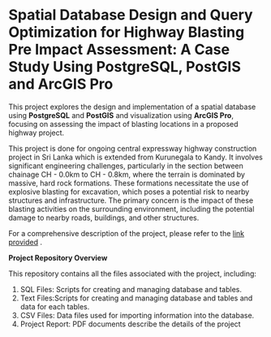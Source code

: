 # Spatial Database Design and Query Optimization for Highway Blasting Pre Impact Assessment: A Case Study Using PostgreSQL,  PostGIS and ArcGIS Pro

This project explores the design and implementation of a spatial database using **PostgreSQL** and **PostGIS** and visualization using **ArcGIS Pro**, focusing on assessing the impact of blasting locations in a proposed highway project.

This project is done for ongoing central expressway highway construction project in Sri Lanka which is extended from Kurunegala to Kandy. It involves significant engineering challenges, particularly in the section between chainage CH - 0.0km to CH - 0.8km, where the terrain is dominated by massive, hard rock formations. These formations necessitate the use of explosive blasting for excavation, which poses a potential risk to nearby structures and infrastructure. The primary concern is the impact of these blasting activities on the surrounding environment, including the potential damage to nearby roads, buildings, and other structures.

For a comprehensive description of the project, please refer to the [link provided](https://storymaps.arcgis.com/stories/296d3dc378fb4131b3830041748e2a87/edit)
.

**Project Repository Overview**

This repository contains all the files associated with the project, including:

1. SQL Files: Scripts for creating and managing database and tables.
2. Text Files:Scripts for creating and managing database and tables and data for each tables.
3. CSV Files: Data files used for importing information into the database.
4. Project Report: PDF documents describe the details of the project



